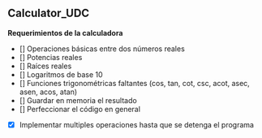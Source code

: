 ## Calculator_UDC

**Requerimientos de la calculadora**

- [] Operaciones básicas entre dos números reales
- [] Potencias reales
- [] Raíces reales
- [] Logaritmos de base 10
- [] Funciones trigonométricas faltantes (cos, tan, cot, csc, acot, asec, asen, acos, atan)
- [] Guardar en memoria el resultado
- [] Perfeccionar el código en general
- [x] Implementar multiples operaciones hasta que se detenga el programa
